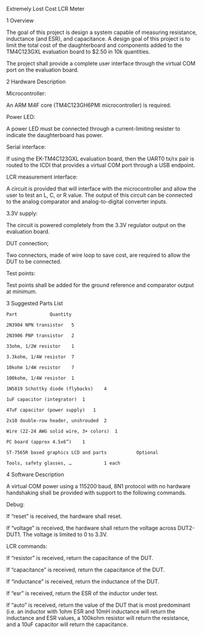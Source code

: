 Extremely Lost Cost LCR Meter

1 Overview

The goal of this project is design a system capable of measuring resistance, inductance (and ESR), and capacitance. A design goal of this project is to limit the total cost of the daughterboard and components added to the TM4C123GXL evaluation board to $2.50 in 10k quantities.

The project shall provide a complete user interface through the virtual COM port on the evaluation board.

2 Hardware Description

Microcontroller:

An ARM M4F core (TM4C123GH6PMI microcontroller) is required.

Power LED:

A power LED must be connected through a current-limiting resister to indicate the daughterboard has power.

Serial interface:

If using the EK-TM4C123GXL evaluation board, then the UART0 tx/rx pair is routed to the ICDI that provides a virtual COM port through a USB endpoint.

LCR measurement interface:

A circuit is provided that will interface with the microcontroller and allow the user to test an L, C, or R value. The output of this circuit can be connected to the analog comparator and analog-to-digital converter inputs.

3.3V supply:

The circuit is powered completely from the 3.3V regulator output on the evaluation board.

DUT connection;

Two connectors, made of wire loop to save cost, are required to allow the DUT to be connected.

Test points:

Test points shall be added for the ground reference and comparator output at minimum.
 
3 Suggested Parts List			
				
	Part			Quantity
			
	2N3904 NPN transistor	5
			
	2N3906 PNP transistor	2
			
	33ohm, 1/2W resistor	1
			
	3.3kohm, 1/4W resistor	7
			
	10kohm 1/4W resistor	7
			
	100kohm, 1/4W resistor	1
			
	1N5819 Schottky diode (flybacks)	4
			
	1uF capacitor (integrator)	1
			
	47uF capacitor (power supply)	1
			
	2x10 double-row header, unshrouded	2
			
	Wire (22-24 AWG solid wire, 3+ colors)	1
			
	PC board (approx 4.5x6”)	1
				
	ST-7565R based graphics LCD and parts			Optional
				
	Tools, safety glasses, …			1 each
				


4 Software Description

A virtual COM power using a 115200 baud, 8N1 protocol with no hardware handshaking shall be provided with support to the following commands.

Debug:

If “reset” is received, the hardware shall reset.

If “voltage” is received, the hardware shall return the voltage across DUT2-DUT1. The voltage is limited to 0 to 3.3V.

LCR commands:

If “resistor” is received, return the capacitance of the DUT.

If “capacitance” is received, return the capacitance of the DUT.

If “inductance” is received, return the inductance of the DUT.

If “esr” is received, return the ESR of the inductor under test.

If “auto” is received, return the value of the DUT that is most predominant (i.e. an inductor with 1ohm ESR and 10mH inductance will return the inductance and ESR values, a 100kohm resistor will return the resistance, and a 10uF capacitor will return the capacitance.
